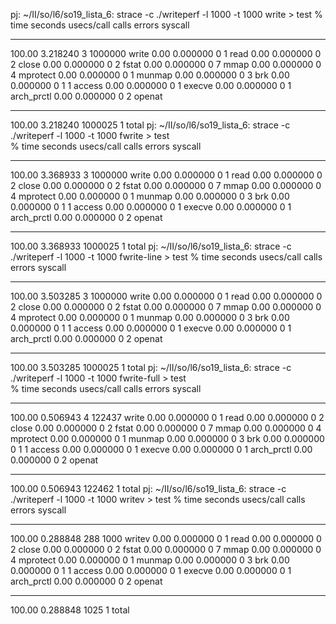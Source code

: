 pj: ~/II/so/l6/so19_lista_6: strace -c ./writeperf -l 1000 -t 1000 write > test
% time     seconds  usecs/call     calls    errors syscall
------ ----------- ----------- --------- --------- ----------------
100.00    3.218240           3   1000000           write
  0.00    0.000000           0         1           read
  0.00    0.000000           0         2           close
  0.00    0.000000           0         2           fstat
  0.00    0.000000           0         7           mmap
  0.00    0.000000           0         4           mprotect
  0.00    0.000000           0         1           munmap
  0.00    0.000000           0         3           brk
  0.00    0.000000           0         1         1 access
  0.00    0.000000           0         1           execve
  0.00    0.000000           0         1           arch_prctl
  0.00    0.000000           0         2           openat
------ ----------- ----------- --------- --------- ----------------
100.00    3.218240               1000025         1 total
pj: ~/II/so/l6/so19_lista_6: strace -c ./writeperf -l 1000 -t 1000 fwrite > test     
% time     seconds  usecs/call     calls    errors syscall
------ ----------- ----------- --------- --------- ----------------
100.00    3.368933           3   1000000           write
  0.00    0.000000           0         1           read
  0.00    0.000000           0         2           close
  0.00    0.000000           0         2           fstat
  0.00    0.000000           0         7           mmap
  0.00    0.000000           0         4           mprotect
  0.00    0.000000           0         1           munmap
  0.00    0.000000           0         3           brk
  0.00    0.000000           0         1         1 access
  0.00    0.000000           0         1           execve
  0.00    0.000000           0         1           arch_prctl
  0.00    0.000000           0         2           openat
------ ----------- ----------- --------- --------- ----------------
100.00    3.368933               1000025         1 total
pj: ~/II/so/l6/so19_lista_6: strace -c ./writeperf -l 1000 -t 1000 fwrite-line > test
% time     seconds  usecs/call     calls    errors syscall
------ ----------- ----------- --------- --------- ----------------
100.00    3.503285           3   1000000           write
  0.00    0.000000           0         1           read
  0.00    0.000000           0         2           close
  0.00    0.000000           0         2           fstat
  0.00    0.000000           0         7           mmap
  0.00    0.000000           0         4           mprotect
  0.00    0.000000           0         1           munmap
  0.00    0.000000           0         3           brk
  0.00    0.000000           0         1         1 access
  0.00    0.000000           0         1           execve
  0.00    0.000000           0         1           arch_prctl
  0.00    0.000000           0         2           openat
------ ----------- ----------- --------- --------- ----------------
100.00    3.503285               1000025         1 total
pj: ~/II/so/l6/so19_lista_6: strace -c ./writeperf -l 1000 -t 1000 fwrite-full > test    
% time     seconds  usecs/call     calls    errors syscall
------ ----------- ----------- --------- --------- ----------------
100.00    0.506943           4    122437           write
  0.00    0.000000           0         1           read
  0.00    0.000000           0         2           close
  0.00    0.000000           0         2           fstat
  0.00    0.000000           0         7           mmap
  0.00    0.000000           0         4           mprotect
  0.00    0.000000           0         1           munmap
  0.00    0.000000           0         3           brk
  0.00    0.000000           0         1         1 access
  0.00    0.000000           0         1           execve
  0.00    0.000000           0         1           arch_prctl
  0.00    0.000000           0         2           openat
------ ----------- ----------- --------- --------- ----------------
100.00    0.506943                122462         1 total
pj: ~/II/so/l6/so19_lista_6: strace -c ./writeperf -l 1000 -t 1000 writev > test
% time     seconds  usecs/call     calls    errors syscall
------ ----------- ----------- --------- --------- ----------------
100.00    0.288848         288      1000           writev
  0.00    0.000000           0         1           read
  0.00    0.000000           0         2           close
  0.00    0.000000           0         2           fstat
  0.00    0.000000           0         7           mmap
  0.00    0.000000           0         4           mprotect
  0.00    0.000000           0         1           munmap
  0.00    0.000000           0         3           brk
  0.00    0.000000           0         1         1 access
  0.00    0.000000           0         1           execve
  0.00    0.000000           0         1           arch_prctl
  0.00    0.000000           0         2           openat
------ ----------- ----------- --------- --------- ----------------
100.00    0.288848                  1025         1 total
